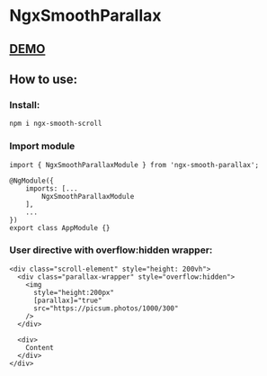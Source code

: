 # NgxSmoothParallax
## [DEMO](https://angular-ivy-mftzqa.stackblitz.io)
## How to use:
### Install:
```
npm i ngx-smooth-scroll
```
### Import module
```
import { NgxSmoothParallaxModule } from 'ngx-smooth-parallax';

@NgModule({
    imports: [...
        NgxSmoothParallaxModule
    ],
    ...
})
export class AppModule {}

```
### User directive with overflow:hidden wrapper:
```
<div class="scroll-element" style="height: 200vh">
  <div class="parallax-wrapper" style="overflow:hidden">
    <img
      style="height:200px"
      [parallax]="true"
      src="https://picsum.photos/1000/300"
    />
  </div>

  <div>
    Content
  </div>
</div>

```